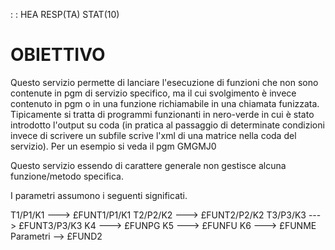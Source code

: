  :  : HEA RESP(TA) STAT(10)
# OBIETTIVO
Questo servizio permette di lanciare l'esecuzione di funzioni che non sono contenute in
pgm di servizio specifico, ma il cui svolgimento è invece contenuto in pgm o in una funzione
richiamabile in una chiamata funizzata. Tipicamente si tratta di programmi funzionanti in nero-verde
in cui è stato introdotto l'output su coda (in pratica al passaggio di determinate condizioni
invece di scrivere un subfile scrive l'xml di una matrice nella coda del servizio).
Per un esempio si veda il pgm GMGMJ0

Questo servizio essendo di carattere generale non gestisce alcuna funzione/metodo specifica.

I parametri assumono i seguenti significati.

T1/P1/K1 ---> £FUNT1/P1/K1
T2/P2/K2 ---> £FUNT2/P2/K2
T3/P3/K3 ---> £FUNT3/P3/K3
K4       ---> £FUNPG
K5       ---> £FUNFU
K6       ---> £FUNME
Parametri --> £FUND2



